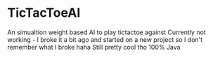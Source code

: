 # TicTacToeAI
An simualtion weight based AI to play tictactoe against
Currently not working - I broke it a bit ago and started on a new project so I don't remember what I broke haha
Still pretty cool tho
100% Java
